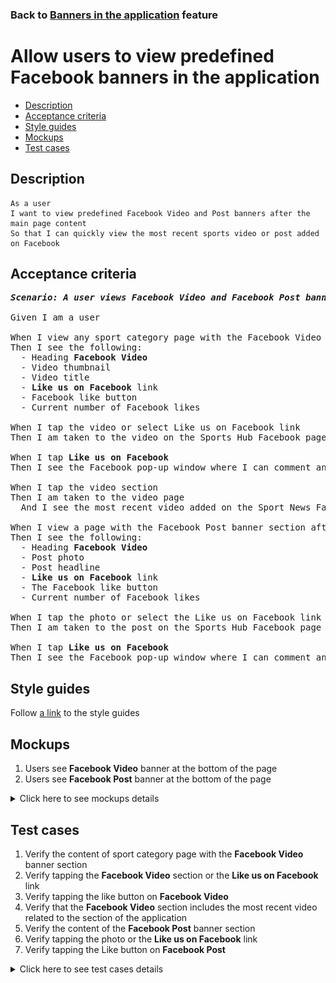 ### Back to [Banners in the application](../../) feature

# Allow users to view predefined Facebook banners in the application

- [Description](#description)
- [Acceptance criteria](#acceptance-criteria)
- [Style guides](#style-guides)
- [Mockups](#mockups)
- [Test cases](#test-cases)

## Description

    As a user
    I want to view predefined Facebook Video and Post banners after the main page content
    So that I can quickly view the most recent sports video or post added on Facebook

## Acceptance criteria

<pre>
<b><i>Scenario: A user views Facebook Video and Facebook Post banners</i></b>

Given I am a user

When I view any sport category page with the Facebook Video banner section
Then I see the following:
  - Heading <b>Facebook Video</b>
  - Video thumbnail
  - Video title
  - <b>Like us on Facebook</b> link
  - Facebook like button
  - Current number of Facebook likes

When I tap the video or select Like us on Facebook link
Then I am taken to the video on the Sports Hub Facebook page

When I tap <b>Like us on Facebook</b>
Then I see the Facebook pop-up window where I can comment and like the video

When I tap the video section
Then I am taken to the video page
  And I see the most recent video added on the Sport News Facebook page

When I view a page with the Facebook Post banner section after the main page content
Then I see the following:
  - Heading <b>Facebook Video</b>
  - Post photo
  - Post headline
  - <b>Like us on Facebook</b> link
  - The Facebook like button
  - Current number of Facebook likes

When I tap the photo or select the Like us on Facebook link
Then I am taken to the post on the Sports Hub Facebook page

When I tap <b>Like us on Facebook</b>
Then I see the Facebook pop-up window where I can comment and like the story
</pre>

## Style guides

Follow [a link](https://www.figma.com/proto/0zkkf5WC77OSpvyD6YXpFE/Style-guides?page-id=0%3A1&node-id=19%3A5368&viewport=266%2C48%2C0.54&scaling=min-zoom&starting-point-node-id=19%3A5368) to the style guides

## Mockups

1. Users see <b>Facebook Video</b> banner at the bottom of the page
2. Users see <b>Facebook Post</b> banner at the bottom of the page

<details>
  <summary>Click here to see mockups details</summary>

**1. Users see Facebook Video banner at the bottom of the page:**

![Users see Facebook Video banner at the bottom of the page](/sports_hub_portal/mobile_application_features/banners/images/application_facebook_video_banner.png)

**2. Users see Facebook Post banner at the bottom of the page:**

![Users see Facebook Post banner at the bottom of the page](/sports_hub_portal/mobile_application_features/banners/images/application_facebook_post_banner.png)

</details>

## Test cases

1. Verify the content of sport category page with the <b>Facebook Video</b> banner section
2. Verify tapping the <b>Facebook Video</b> section or the <b>Like us on Facebook</b> link
3. Verify tapping the like button on <b>Facebook Video</b>
4. Verify that the <b>Facebook Video</b> section includes the most recent video related to the section of the application
5. Verify the content of the <b>Facebook Post</b> banner section
6. Verify tapping the photo or the <b>Like us on Facebook</b> link
7. Verify tapping the Like button on <b>Facebook Post</b>

<details>
  <summary>Click here to see test cases details</summary>

### **#1. Verify the content of sport category page with the Facebook Video banner section**

|Preconditions|Steps|Expected result
--------------|-----|----------
|- The <b>Facebook Video</b> banner is enabled|1) Select on any sports category page with the <b>Facebook Video</b> banner section|1) On the opened page there is the following:</br>- Heading <b>Facebook Video</b></br>- Video thumbnail</br>- Video title</br>- Like us on Facebook link</br>- The Facebook like button</br>- Current number of Facebook likes|

### **#2. Verify tapping the Facebook Video section or the Like us on Facebook link**

|Preconditions|Steps|Expected result
--------------|-----|----------
|- The <b>Facebook Video</b> banner is enabled|1) Select any sports category page with <b>Facebook Video</b> banner section</br>2) Tap <b>Facebook Video</b> section|2) The user is redirected to the video article page|

### **#3. Verify tapping the like button on Facebook Video**

|Preconditions|Steps|Expected result
--------------|-----|----------
|- The <b>Facebook Video</b> banner is enabled|1) Examine the <b>Facebook Video</b> banner section</br>2) Tap the <b>Like</b> icon|2) The Facebook pop-up window appears where I can comment and like the video|

### **#4. Verify that the Facebook Video section includes the most recent video related to the section of the application**

|Preconditions|Steps|Expected result
--------------|-----|----------
|- The <b>Facebook Video</b> banner is enabled|1) Tap the MLB (baseball) section of the sports category page</br>2) Observe the <b>Facebook Video</b> banner section|2) The <b>Facebook Video</b> banner section contains the most recent video related to baseball|

### **#5. Verify the content of the Facebook Post banner section**

|Preconditions|Steps|Expected result
--------------|-----|----------
|- The <b>Facebook Post</b> banner is enabled|1) Examine the banner section after the main page content|1) There is a block with the following information pulled from the Sports Hub Facebook page:</br>- Heading <b>Facebook Post</b></br>- Post photo</br>- Post headline</br>- The <b>Like us on Facebook</b> link</br>- The Facebook like button</br>- Current number of Facebook likes|

### **#6. Verify tapping the photo or the Like us on Facebook link**

|Preconditions|Steps|Expected result
--------------|-----|----------
|- The <b>Facebook Post</b> banner is enabled|1) Examine the <b>Facebook Post</b> banner section</br>2) Select the <b>Like us on Facebook</b> link|2) The user is taken to the featured story on the Sports Hub Facebook page|

### **#7. Verify tapping the Like button on Facebook Post**

|Preconditions|Steps|Expected result
--------------|-----|----------
|- The <b>Facebook Post</b> banner is enabled|1) Examine the <b>Facebook Post</b> banner section</br>2) Tap the <b>Like</b> icon|2) The Facebook pop-up window appears where I can comment and like the story|

</details>
